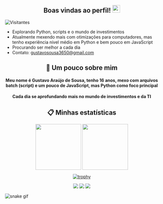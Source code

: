 <h2 align="center"> Boas vindas ao perfil! <img src="https://raw.githubusercontent.com/kaueMarques/kaueMarques/master/hi.gif", width=25px> </h2>

<p align="left"> <img src="https://komarev.com/ghpvc/?username=Tavin17&color=grey" alt="Visitantes" /> </p>

- Explorando Python, scripts e o mundo de investimentos
- Atualmente mexendo mais com otimizações para computadores, mas tenho experiência nível médio em Python e bem pouco em JavaScript
- Procurando ser melhor a cada dia
- Contato: gustavosousa3650@gmail.com

<h2 align="center">📖 Um pouco sobre mim</h2>
<h4 align="center">Meu nome é Gustavo Araújo de Sousa, tenho 16 anos, mexo com arquivos batch (script) e um pouco de JavaScript, mas Python como foco principal </h4>
<h4 align="center">Cada dia se aprofundando mais no mundo de investimentos e da TI</h4>

<div align="center"> <h2 >📋 Minhas estatísticas </h2>

  <img height="150em" align="center" src="https://github-readme-stats.vercel.app/api?username=Tavin17&show_icons=true&theme=tokyonight&include_all_commits=true&count_private=true"/>

  <img height="150em" align="center" src="https://github-readme-stats.vercel.app/api/top-langs/?username=Tavin17&layout=compact&langs_count=10&theme=tokyonight"/>

  [![trophy](https://github-profile-trophy.vercel.app/?username=Tavin17&theme=onedark)](https://github.com/Tavin17/github-profile-trophy)

  <img src="https://img.shields.io/badge/Python-14354C?style=for-the-badge&logo=python&logoColor=white"/>

  <img src="https://img.shields.io/badge/GitHub-14354C?style=for-the-badge&logo=github&logoColor=white"/>

  <img src="https://img.shields.io/badge/Visual%20Studio%20Code-14354C?style=for-the-badge&logo=visual-studio-code&logoColor=007ACC"/>

</div>

![snake gif](https://github.com/yFlipz/yFlipz/raw/output/github-contribution-grid-snake.svg)

